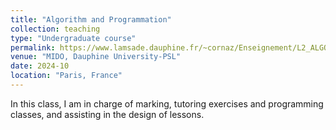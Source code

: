 ```yaml
---
title: "Algorithm and Programmation"
collection: teaching
type: "Undergraduate course"
permalink: https://www.lamsade.dauphine.fr/~cornaz/Enseignement/L2_ALGOPROG3/
venue: "MIDO, Dauphine University-PSL"
date: 2024-10 
location: "Paris, France"
---
```


In this class, I am in charge of marking, tutoring exercises and programming classes, and assisting in the design of lessons. 


